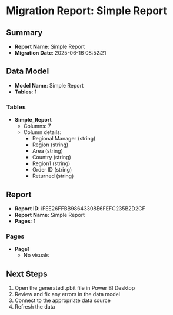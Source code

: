 # Migration Report: Simple Report

## Summary

- **Report Name**: Simple Report
- **Migration Date**: 2025-06-16 08:52:21

## Data Model

- **Model Name**: Simple Report
- **Tables**: 1

### Tables

- **Simple_Report**
  - Columns: 7
  - Column details:
    - Regional Manager (string)
    - Region (string)
    - Area (string)
    - Country (string)
    - Region1 (string)
    - Order ID (string)
    - Returned (string)


## Report

- **Report ID**: iFEE26FFBB98643308E6FEFC235B2D2CF
- **Report Name**: Simple Report
- **Pages**: 1

### Pages

- **Page1**
  - No visuals


## Next Steps

1. Open the generated .pbit file in Power BI Desktop
2. Review and fix any errors in the data model
3. Connect to the appropriate data source
4. Refresh the data
